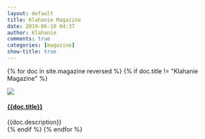 ```yaml
---
layout: default
title: Klahanie Magazine
date: 2019-06-10 04:37
author: Klahanie
comments: true
categories: [magazine]
show-title: true
---
```


{% for doc in site.magazine reversed %}
{% if doc.title != "Klahanie Magazine" %}

<div class="row mb-4">
  <img class="img-thumbnail col-md-2" src="{{site.url}}/magazine/{{doc.filename}}.jpg">
    <div class="col-md-10">
      <h4>
      <a href="/magazine/{{doc.filename}}.pdf">{{doc.title}}</a>
      </h4>
      <div>{{doc.description}}
      </div>
    </div>
</div>
{% endif %}
{% endfor %}
